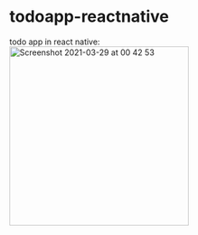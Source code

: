 # todoapp-reactnative
todo app in react native:
</br>
<img width="317" alt="Screenshot 2021-03-29 at 00 42 53" src="https://user-images.githubusercontent.com/74429608/112772269-b59cab80-9027-11eb-9f95-45221b7f7ed4.png">
